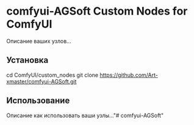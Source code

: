# comfyui-AGSoft Custom Nodes for ComfyUI

Описание ваших узлов...


## Установка

cd ComfyUI/custom_nodes
git clone https://github.com/Art-xmaster/comfyui-AGSoft.git


## Использование

Описание как использовать ваши узлы..."# comfyui-AGSoft" 
